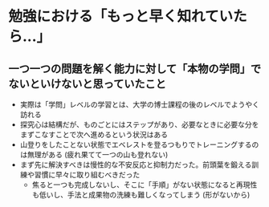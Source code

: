 # 勉強における「もっと早く知れていたら...」

## 一つ一つの問題を解く能力に対して「本物の学問」でないといけないと思っていたこと
* 実際は「学問」レベルの学習とは、大学の博士課程の後のレベルでようやく訪れる
* 探究心は結構だが、ものごとにはステップがあり、必要なときに必要な分をまずこなすことで次へ進めるという状況はある
* 山登りをしたことない状態でエベレストを登るつもりでトレーニングするのは無理がある (疲れ果てて一つの山も登れない)
* まず先に解決すべきは慢性的な不安反応と抑制力だった。前頭葉を鍛える訓練や習慣に早々に取り組むべきだった
  * 焦ると一つも完成しないし、そこに「手順」がない状態になると再現性も低いし、手法と成果物の洗練も難しくなってしまう (形がないから)
